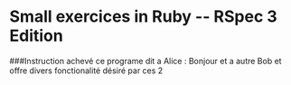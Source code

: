 Small exercices in Ruby -- RSpec 3 Edition
==========
###Instruction achevé
ce programe dit a Alice : Bonjour et a autre Bob
et offre divers fonctionalité désiré par ces 2

